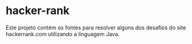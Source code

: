 # hacker-rank
Este projeto contém os fontes para resolver alguns dos desafios do site hackerrank.com utilizando a linguagem Java.